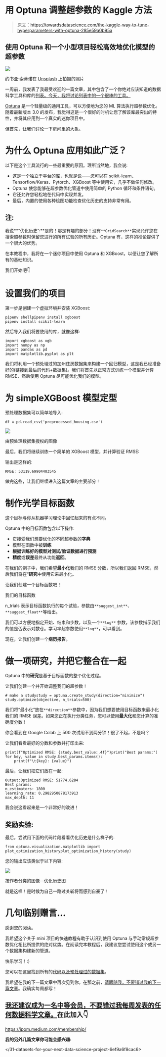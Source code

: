 # 用 Optuna 调整超参数的 Kaggle 方法

> 原文：<https://towardsdatascience.com/the-kaggle-way-to-tune-hyperparameters-with-optuna-285e59a0b95a>

## 使用 Optuna 和一个小型项目轻松高效地优化模型的超参数

![](img/57c8978b482516778d60389a17bab0d0.png)

约书亚·索蒂诺在 [Unsplash](https://unsplash.com?utm_source=medium&utm_medium=referral) 上拍摄的照片

一周前，我发表了我最受欢迎的一篇文章，其中包含了一个你绝对应该知道的数据科学工具和库的[列表。今天，我将讨论列表中的一个很棒的工具。](/26-github-repositories-to-inspire-your-next-data-science-project-3023c24f4c3c)

[Optuna](https://github.com/optuna/optuna) 是一个轻量级的通用工具，可以方便地为您的 ML 算法执行超参数优化。随着最新版本 3.0 的发布，我觉得这是一个很好的时机让您了解该库最突出的特性，并将其应用到一个真实的迷你项目中。

但首先，让我们讨论一下房间里的大象。

# 为什么 Optuna 应用如此广泛？

以下是这个工具流行的一些最重要的原因。理所当然地，我会说:

*   这是一个独立于平台的库，也就是说——您可以在 scikit-learn、Tensorflow/Keras、Pytorch、XGBoost 等中使用它，几乎不做任何修改。
*   Optuna 使您能够在超参数优化管道中使用简单的 Python 循环和条件语句。
*   它还允许您轻松地在代码中实现并发。
*   最后，内置的使用各种绘图功能检查优化历史的支持非常有用。

## **注:**

我说**“优化历史”:**是的！那是有趣的部分！没有`**GridSearch**`实现允许您在搜索超参数时保留您进行的所有试验的所有历史。Optuna 有，这样的推论提供了一个很大的优势。

在本教程中，我将在一个迷你项目中使用 Optuna 和 XGBoost，以便让您了解所有的基础知识。

我们开始吧👇

# 设置我们的项目

第一步是创建一个虚拟环境并安装 XGBoost:

```
pipenv shellpipenv install xgboost
pipenv install scikit-learn
```

然后导入我们将要使用的库，就像这样:

```
import xgboost as xgb
import numpy as np
import pandas as pd
import matplotlib.pyplot as plt
```

我们将利用一个预处理过的加州住房数据集来构建一个回归模型，这是我已经准备好的(链接到最后的代码+数据集)。我们将首先以正常方式训练一个模型并计算 RMSE，然后使用 Optuna 尽可能优化我们的模型。

# 为 simpleXGBoost 模型定型

预处理数据集可以简单地导入:

```
df = pd.read_csv('preprocessed_housing.csv')
```

![](img/a9f6525b1808a73c0ac55ed5223e2dfe.png)

由预处理数据集授权的图像

最后，我们将继续训练一个简单的 XGBoost 模型，并计算验证 RMSE:

输出是这样的:

```
RMSE: 53119.69904403545
```

做完这些，让我们继续进入这篇文章的主要部分！

# 制作光学目标函数

这个目标与你从机器学习理论中回忆起来的有点不同。

Optuna 中的目标函数包含以下操作:

*   它接受我们想要优化的不同超参数的**字典**
*   模型在函数中被**训练**
*   **根据训练好的模型对测试/验证数据进行预测**
*   **精度**或**误差**最终从功能**返回**。

在我们的例子中，我们希望**最小化**我们的 RMSE 分数，所以我们返回 RMSE，然后我们将在“**研究**中使用它来最小化。

让我们创建一个目标函数吧！

我们的目标函数

n_trials 表示目标函数执行的每个试验，参数由`**suggest_int**`、`**suggest_float**`等给出。

我们可以方便地指定开始、结束和步数，以及一个`**log**` 参数，该参数指示我们的值是否表示对数仓。学习率超参数使用`**log**`，可以看到。

现在，让我们创建一个**病历报告**。

# 做一项研究，并把它整合在一起

Optuna 中的**研究**是基于目标函数的整个优化过程。

让我们创建一个并开始调整我们的超参数！

```
# make a studystudy = optuna.create_study(direction="minimize")
study.optimize(objective, n_trials=500)
```

我们将“最小化”放在`**direction**`参数中，因为我们想要使用目标函数来最小化我们的 RMSE 误差。如果您正在执行分类任务，您可以使用**最大化**和您计算的准确度分数！

你会看到在 Google Colab 上 500 次试用不到两分钟！很了不起，不是吗？

让我们看看最好的分数和参数并打印出来:

```
print(f"Optimized RMSE: {study.best_value:.4f}")print("Best params:")
for key, value in study.best_params.items():
    print(f"\t{key}: {value}")
```

最后，让我们把它们放在一起:

```
Output:Optimized RMSE: 51774.6284
Best params:  
n_estimators: 1800  
learning_rate: 0.2982950878173913  
max_depth: 11
```

我会说这看起来是一个非常好的改进！

## 奖励实验:

最后，尝试用下面的代码片段看看优化历史是什么样子的:

```
from optuna.visualization.matplotlib import plot_optimization_historyplot_optimization_history(study)
```

您的输出应该类似于以下内容:

![](img/88e3180826f8a8574fdf6a04a25659f2.png)

按作者分类的图像—优化历史图

就是这样！是时候为自己一路过关斩将而感到自豪了！

# 几句临别赠言…

感谢您的阅读。

我希望这个关于 mini 项目的快速教程有助于认识到使用 Optuna 与手动常规超参数优化相比所提供的绝对优势。在阅读完本教程后，我建议您尝试使用这个或另一个数据集构建新的管道。

快乐学习！:)

您可以在这里找到所有的[代码以及预处理过的数据集](https://github.com/yashprakash13/data-another-day/blob/main/README.md#a-data-scientists-life-hacks)。

我希望在我的下一篇文章中再次见到你。在那之前，[请跟随我，不要错过我的下一篇文章](https://ipom.medium.com/)。我确实每周都写！

## [我还建议成为一名中等会员，不要错过我每周发表的任何数据科学文章。](https://ipom.medium.com/membership/)在此加入👇

<https://ipom.medium.com/membership/>  

**我的另外几篇文章你可能会感兴趣:**

</the-nice-way-to-deploy-an-ml-model-using-docker-91995f072fe8>  </31-datasets-for-your-next-data-science-project-6ef9a6f8cac6> 